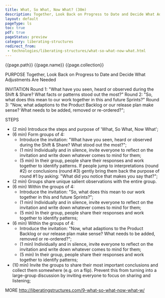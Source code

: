 ```yaml
---
title: What, So What, Now What? (30m)
description: Together, Look Back on Progress to Date and Decide What Adjustments Are Needed
layout: default
pageType: ls
toc: true
pdf: true
pageStatus: preview
category: liberating-structures
redirect_from: 
 - technologies/liberating-structures/what-so-what-now-what.html
---
```


{{page.path}}
{{page.name}}
{{page.collection}}

PURPOSE
Together, Look Back on Progress to Date and Decide What Adjustments Are Needed

INVITATION
Round 1: "What have you seen, heard or observed during the Shift & Share? What facts or patterns stood out the most?"
Round 2: "So, what does this mean to our work together in this and future Sprints?"
Round 3: "Now, what adaptions to the Product Backlog or our release plan make sense? What needs to be added, removed or re-ordered?";

STEPS
- (2 min) Introduce the steps and purpose of 'What, So What, Now What';
- (6 min) Form groups of 4:
  - Introduce the invitation: "What have you seen, heard or observed during the Shift & Share? What stood out the most?";
  - (1 min) Individually and in silence, invite everyone to reflect on the invitation and write down whatever comes to mind for them;
  - (5 min) In their group, people share their responses and work together to identify patterns. If people jump to interpretations (round #2) or conclusions (round #3) gently bring them back the purpose of round #1 by asking: "What did you notice that makes you say that?";
- (2 min) Groups share unique salient observations with the entire group.
- (6 min) Within the groups of 4:
  - Introduce the invitation: "So, what does this mean to our work together in this and future Sprints?";
  - (1 min) Individually and in silence, invite everyone to reflect on the invitation and write down whatever comes to mind for them;
  - (5 min) In their group, people share their responses and work together to identify patterns;
- (6 min) Within the groups of 4:
  - Introduce the invitation: "Now, what adaptions to the Product Backlog or our release plan make sense? What needs to be added, removed or re-ordered?";
  - (1 min) Individually and in silence, invite everyone to reflect on the invitation and write down whatever comes to mind for them;
  - (5 min) In their group, people share their responses and work together to identify patterns;
- (10 min) Invite the groups to share their most important conclusions and collect them somewhere (e.g. on a flip). Prevent this from turning into a large-group discussion by inviting everyone to focus on sharing and listening;

MORE
http://liberatingstructures.com/9-what-so-what-now-what-w/